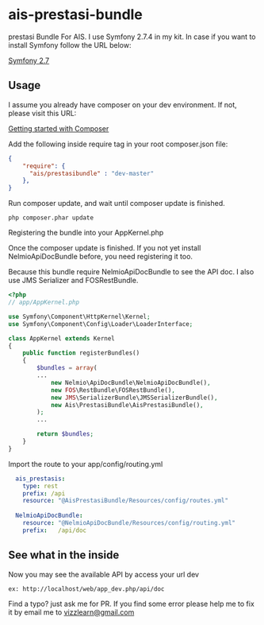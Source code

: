# ais-prestasi-bundle
prestasi Bundle For AIS. I use Symfony 2.7.4 in my kit. In case if you want to install Symfony follow the URL below:

[Symfony 2.7](http://symfony.com/doc/2.7/book/installation.html)


## Usage

I assume you already have composer on your dev environment. If not, please visit this URL:


[Getting started with Composer](https://getcomposer.org/doc/00-intro.md)


Add the following inside require tag in your root composer.json file:

```json
{
    "require": {
      "ais/prestasibundle" : "dev-master"
    },
}
```
Run composer update, and wait until composer update is finished.
```
php composer.phar update
```
Registering the bundle into your AppKernel.php 

Once the composer update is finished. If you not yet install NelmioApiDocBundle before, you need registering it too. 

Because this bundle require NelmioApiDocBundle to see the API doc. I also use JMS Serializer and FOSRestBundle.

```php
<?php
// app/AppKernel.php

use Symfony\Component\HttpKernel\Kernel;
use Symfony\Component\Config\Loader\LoaderInterface;

class AppKernel extends Kernel
{
    public function registerBundles()
    {
        $bundles = array(
        ...
            new Nelmio\ApiDocBundle\NelmioApiDocBundle(),
            new FOS\RestBundle\FOSRestBundle(),
            new JMS\SerializerBundle\JMSSerializerBundle(),
            new Ais\PrestasiBundle\AisPrestasiBundle(),
        );
        ...

        return $bundles;
    }
}
```

Import the route to your app/config/routing.yml

```yaml
  ais_prestasis:
    type: rest
    prefix: /api
    resource: "@AisPrestasiBundle/Resources/config/routes.yml"
  
  NelmioApiDocBundle:
    resource: "@NelmioApiDocBundle/Resources/config/routing.yml"
    prefix:   /api/doc
```

## See what in the inside
Now you may see the available API by access your url dev

```
ex: http://localhost/web/app_dev.php/api/doc
```
Find a typo? just ask me for PR. If you find some error please help me to fix it by email me to vizzlearn@gmail.com
